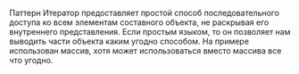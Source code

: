 Паттерн Итератор предоставляет простой способ последовательного доступа ко всем элементам составного объекта, не раскрывая его внутреннего представления. Если простым языком, то он позволяет нам выводить части объекта каким угодно способом. На примере использован массив, хотя может использоваться вместо массива все что угодно.
